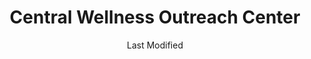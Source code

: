 ---
layout: location-page
date: Last Modified
description: "Local COVID-19 testing is available at Central Wellness Outreach Center in Aliquippa, Pennsylvania, USA."
permalink: "locations/pennsylvania/aliquippa/central-wellness-outreach-center/"
tags:
  - locations
  - pennsylvania
title: Central Wellness Outreach Center
state: Pennsylvania
stateAbbr: PA
hood: "Beaver County"
address: "2360 Hospital Dr"
city: "Aliquippa"
zip: "15001"
mapUrl: "http://maps.apple.com/?q=Central+Wellness+Outreach+Center&address=2360+Hospital+Dr,Aliquippa,Pennsylvania,15001"
locationType: Drive-thru
phone: "724-707-115"
website: "https://www.centraloutreach.com/resources/covid-19-testing-sites"
onlineBooking: true
closed: undefined
closedUpdate: April 17th, 2020
notes: "By appointment only. Only for individuals with symptoms. Limited test kits available. Requires phone screen."
days: Mondays
hours: 11AM-7PM
altDays: Tu-Th
altHours: 9AM-5PM
alt2Days: Fridays
alt2Hours: 9AM-Noon
ctaMessage: Schedule a test
ctaUrl: "https://www.centraloutreach.com/resources/covid-19-testing-sites"
---